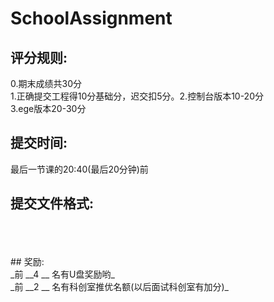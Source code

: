 # SchoolAssignment
## 评分规则:<br>
0.期末成绩共30分<br>
1.正确提交工程得10分基础分，迟交扣5分。2.控制台版本10-20分<br>
3.ege版本20-30分<br>

## 提交时间:<br>
最后一节课的20:40(最后20分钟)前<br>

## 提交文件格式:<br>
<br>
<br>
<br>
## 奖励:<br>
_前 __4 __ 名有U盘奖励哟_<br>
_前 __2 __ 名有科创室推优名额(以后面试科创室有加分)_
